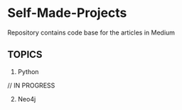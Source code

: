 # Self-Made-Projects
Repository contains code base for the articles in Medium

## TOPICS

1. Python

// IN PROGRESS

2. Neo4j



